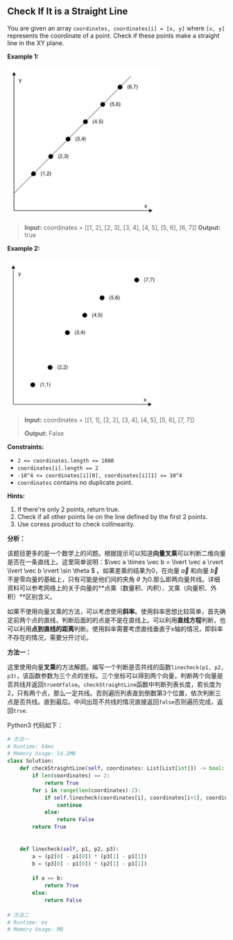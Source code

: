 ## Check If It is a Straight Line

You are given an array `coordinates, coordinates[i] = [x, y]`  where `[x, y]` represents the coordinate of a point. Check if these points make a straight line in the XY plane.

**Example 1:**

<img src="./images/May-Week2-1-1.png" alt="example1" style="zoom:80%;" />

> **Input:** coordinates = [[1, 2], [2, 3], [3, 4], [4, 5], [5, 6], [6, 7]]
> **Output:** true

**Example 2:**

<img src="./images/May-Week2-1-2.png" alt="example1" style="zoom:80%;" />

> **Input:** coordinates = [[1, 1], [2, 2], [3, 4], [4, 5], [5, 6], [7, 7]]
>
> **Output:** False

**Constraints:**

- `2 <= coordinates.length <= 1000`
- `coordinates[i].length == 2`
- `-10^4 <= coordinates[i][0], coordinates[i][1] <= 10^4`
- `coordinates` contains no duplicate point.

**Hints:**

1. If there're only 2 points, return true.
2. Check if all other points lie on the line defined by the first 2 points.
3. Use coress product to check collinearity.

**分析：**

该题目更多的是一个数学上的问题。根据提示可以知道**向量叉乘**可以判断二维向量是否在一条直线上。这里简单说明：$\vec a \times \vec b = \lvert \vec a \rvert \lvert \vec b \rvert \sin \theta $ 。如果差乘的结果为0，在向量 $\vec a$ 和向量 $\vec b$ 不是零向量的基础上，只有可能是他们间的夹角 $\theta$ 为0.那么即两向量共线。详细资料可以参考网络上的关于向量的**点乘（数量积、内积）、叉乘（向量积、外积）**区别含义。

如果不使用向量叉乘的方法，可以考虑使用**斜率**。使用斜率思想比较简单，首先确定前两个点的直线，判断后面的的点是不是在直线上。可以利用**直线方程**判断，也可以利用**点到直线的距离**判断。使用斜率需要考虑直线垂直于x轴的情况，即斜率不存在的情况，需要分开讨论。

**方法一：**

这里使用向量**叉乘**的方法解题。编写一个判断是否共线的函数`linecheck(p1, p2, p3)`，该函数参数为三个点的坐标。三个坐标可以得到两个向量，判断两个向量是否共线并返回`true`or`false`。`checkStraightLine`函数中判断列表长度，若长度为2，只有两个点，那么一定共线。否则遍历列表直到倒数第3个位置，依次判断三点是否共线。直到最后。中间出现不共线的情况直接返回`false`否则遍历完成，返回`true`.


Python3 代码如下：

```python
# 方法一
# Runtime: 64ms
# Memory Usage: 14.2MB
class Solution:
    def checkStraightLine(self, coordinates: List[List[int]]) -> bool:
        if len(coordinates) == 2:
            return True
        for i in range(len(coordinates)-2):
            if self.linecheck(coordinates[i], coordinates[i+1], coordinates[i+2]):
                continue
            else:
                return False
        return True
    
    
    def linecheck(self, p1, p2, p3):
        a = (p2[0] - p1[0]) * (p3[1] - p1[1])
        b = (p3[0] - p1[0]) * (p2[1] - p1[1])
        
        if a == b:
            return True
        else:
            return False

# 方法二
# Runtime: ms
# Memory Usage: MB

```

